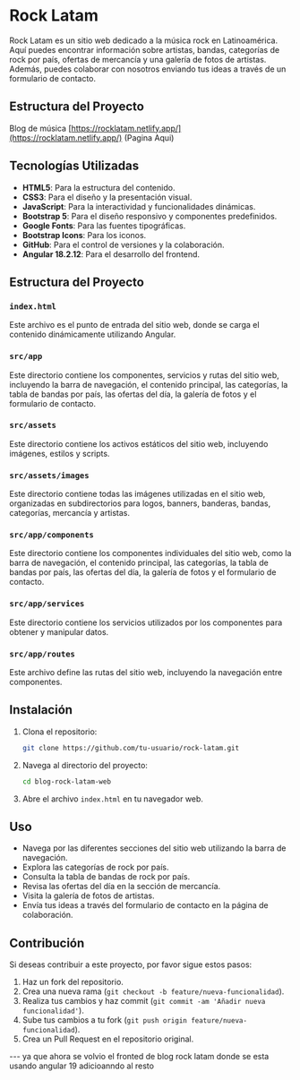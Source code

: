 # Rock Latam
Rock Latam es un sitio web dedicado a la música rock en Latinoamérica. Aquí puedes encontrar información sobre artistas, bandas, categorías de rock por país, ofertas de mercancía y una galería de fotos de artistas. Además, puedes colaborar con nosotros enviando tus ideas a través de un formulario de contacto.

## Estructura del Proyecto

Blog de música
[https://rocklatam.netlify.app/](https://rocklatam.netlify.app/) (Pagina Aqui)


## Tecnologías Utilizadas

- **HTML5**: Para la estructura del contenido.
- **CSS3**: Para el diseño y la presentación visual.
- **JavaScript**: Para la interactividad y funcionalidades dinámicas.
- **Bootstrap 5**: Para el diseño responsivo y componentes predefinidos.
- **Google Fonts**: Para las fuentes tipográficas.
- **Bootstrap Icons**: Para los iconos.
- **GitHub**: Para el control de versiones y la colaboración.
- **Angular 18.2.12**: Para el desarrollo del frontend.

## Estructura del Proyecto

### `index.html`

Este archivo es el punto de entrada del sitio web, donde se carga el contenido dinámicamente utilizando Angular.

### `src/app`

Este directorio contiene los componentes, servicios y rutas del sitio web, incluyendo la barra de navegación, el contenido principal, las categorías, la tabla de bandas por país, las ofertas del día, la galería de fotos y el formulario de contacto.

### `src/assets`

Este directorio contiene los activos estáticos del sitio web, incluyendo imágenes, estilos y scripts.

### `src/assets/images`

Este directorio contiene todas las imágenes utilizadas en el sitio web, organizadas en subdirectorios para logos, banners, banderas, bandas, categorías, mercancía y artistas.

### `src/app/components`

Este directorio contiene los componentes individuales del sitio web, como la barra de navegación, el contenido principal, las categorías, la tabla de bandas por país, las ofertas del día, la galería de fotos y el formulario de contacto.

### `src/app/services`

Este directorio contiene los servicios utilizados por los componentes para obtener y manipular datos.

### `src/app/routes`

Este archivo define las rutas del sitio web, incluyendo la navegación entre componentes.

## Instalación

1. Clona el repositorio:
    ```bash
    git clone https://github.com/tu-usuario/rock-latam.git
    ```

2. Navega al directorio del proyecto:
    ```bash
    cd blog-rock-latam-web
    ```

3. Abre el archivo `index.html` en tu navegador web.

## Uso

- Navega por las diferentes secciones del sitio web utilizando la barra de navegación.
- Explora las categorías de rock por país.
- Consulta la tabla de bandas de rock por país.
- Revisa las ofertas del día en la sección de mercancía.
- Visita la galería de fotos de artistas.
- Envía tus ideas a través del formulario de contacto en la página de colaboración.

## Contribución

Si deseas contribuir a este proyecto, por favor sigue estos pasos:

1. Haz un fork del repositorio.
2. Crea una nueva rama (`git checkout -b feature/nueva-funcionalidad`).
3. Realiza tus cambios y haz commit (`git commit -am 'Añadir nueva funcionalidad'`).
4. Sube tus cambios a tu fork (`git push origin feature/nueva-funcionalidad`).
5. Crea un Pull Request en el repositorio original.

--- ya que ahora se volvio el fronted de blog rock latam donde se esta usando angular 19 adicioanndo al resto